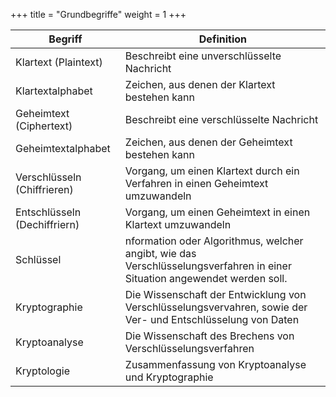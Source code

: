 +++
title = "Grundbegriffe"
weight = 1
+++

| Begriff | Definition |
| --- | --- |
| Klartext (Plaintext) | Beschreibt eine unverschlüsselte Nachricht |
| Klartextalphabet | Zeichen, aus denen der Klartext bestehen kann |
| Geheimtext (Ciphertext) | Beschreibt eine verschlüsselte Nachricht |
| Geheimtextalphabet | Zeichen, aus denen der Geheimtext bestehen kann |
| Verschlüsseln (Chiffrieren) | Vorgang, um einen Klartext durch ein Verfahren in einen Geheimtext umzuwandeln |
| Entschlüsseln (Dechiffriern) | Vorgang, um einen Geheimtext in einen Klartext umzuwandeln |
| Schlüssel | nformation oder Algorithmus, welcher angibt, wie das Verschlüsselungsverfahren in einer Situation angewendet werden soll. |
| Kryptographie | Die Wissenschaft der Entwicklung von Verschlüsselungsvervahren, sowie der Ver- und Entschlüsselung von Daten |
| Kryptoanalyse | Die Wissenschaft des Brechens von Verschlüsselungsverfahren |
| Kryptologie | Zusammenfassung von Kryptoanalyse und Kryptographie |
